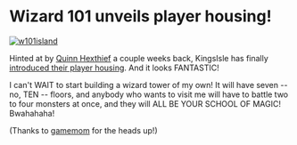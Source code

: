 # Wizard 101 unveils player housing!

[![w101island](http://westkarana.com/wp-content/uploads/2009/03/w101island-480x359.jpg "w101island")](http://westkarana.com/wp-content/uploads/2009/03/w101island.jpg)

Hinted at by [Quinn Hexthief](http://thefriendlynecromancer.blogspot.com/2009/03/quinn-hexthief-rocks-austin-texas-in.html) a couple weeks back, KingsIsle has finally [introduced their player housing](http://mmohub.org/news/GDC%202009:%20First%20Look%20at%20%27Wizard101%27s%27%20Player%20Housing/85/). And it looks FANTASTIC!

I can't WAIT to start building a wizard tower of my own! It will have seven -- no, TEN -- floors, and anybody who wants to visit me will have to battle two to four monsters at once, and they will ALL BE YOUR SCHOOL OF MAGIC! Bwahahaha!

(Thanks to [gamemom](http://twitter.com/gamemom) for the heads up!)

